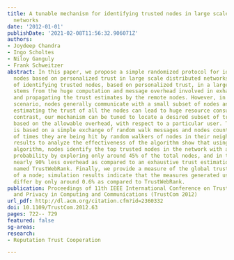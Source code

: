 ```yaml
---
title: A tunable mechanism for identifying trusted nodes in large scale distributed
  networks
date: '2012-01-01'
publishDate: '2021-02-08T11:56:32.906071Z'
authors:
- Joydeep Chandra
- Ingo Scholtes
- Niloy Ganguly
- Frank Schweitzer
abstract: In this paper, we propose a simple randomized protocol for identifying trusted
  nodes based on personalized trust in large scale distributed networks. The problem
  of identifying trusted nodes, based on personalized trust, in a large network setting
  stems from the huge computation and message overhead involved in exhaustively calculating
  and propagating the trust estimates by the remote nodes. However, in any practical
  scenario, nodes generally communicate with a small subset of nodes and thus exhaustively
  estimating the trust of all the nodes can lead to huge resource consumption. In
  contrast, our mechanism can be tuned to locate a desired subset of trusted nodes,
  based on the allowable overhead, with respect to a particular user. The mechanism
  is based on a simple exchange of random walk messages and nodes counting the number
  of times they are being hit by random walkers of nodes in their neighborhood. Simulation
  results to analyze the effectiveness of the algorithm show that using the proposed
  algorithm, nodes identify the top trusted nodes in the network with a very high
  probability by exploring only around 45% of the total nodes, and in turn generates
  nearly 90% less overhead as compared to an exhaustive trust estimation mechanism,
  named TrustWebRank. Finally, we provide a measure of the global trustworthiness
  of a node; simulation results indicate that the measures generated using our mechanism
  differ by only around 0.6% as compared to TrustWebRank.
publication: Proceedings of 11th IEEE International Conference on Trust, Security
  and Privacy in Computing and Communications (TrustCom 2012)
url_pdf: http://dl.acm.org/citation.cfm?id=2360332
doi: 10.1109/TrustCom.2012.63
pages: 722-- 729
featured: false
sg-areas:
research: 
- Reputation Trust Cooperation

---
```

